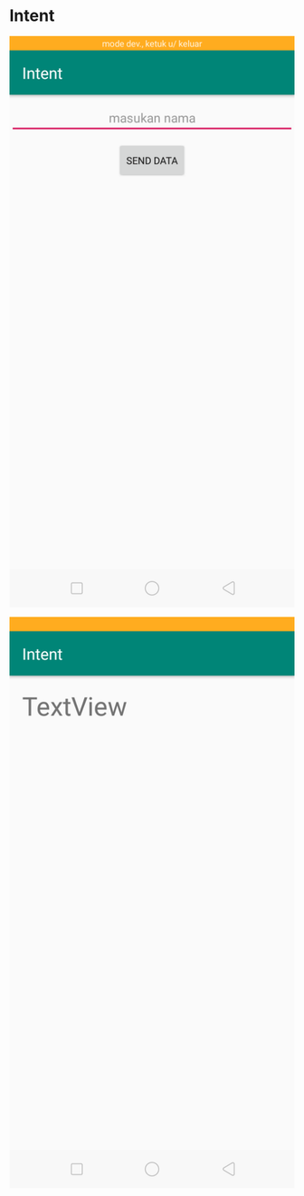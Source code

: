 # Intent
![alt enter](https://github.com/fanniyuliani08/Intent/blob/master/a.png)

![alt enter](https://github.com/fanniyuliani08/Intent/blob/master/b.png)
